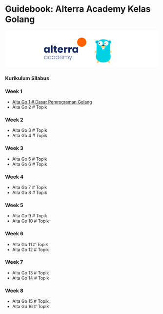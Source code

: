 # Guidebook: Alterra Academy Kelas Golang

![Header](assets/banner.png)

### Kurikulum Silabus
### Week 1
- [Alta Go 1 # Dasar Pemrograman Golang](./src/MODUL-GO-1.md)
- Alta Go 2 # Topik
### Week 2
- Alta Go 3 # Topik
- Alta Go 4 # Topik
### Week 3
- Alta Go 5 # Topik
- Alta Go 6 # Topik
### Week 4
- Alta Go 7 # Topik
- Alta Go 8 # Topik
### Week 5
- Alta Go 9 # Topik
- Alta Go 10 # Topik
### Week 6
- Alta Go 11 # Topik
- Alta Go 12 # Topik
### Week 7
- Alta Go 13 # Topik
- Alta Go 14 # Topik
### Week 8
- Alta Go 15 # Topik
- Alta Go 16 # Topik
